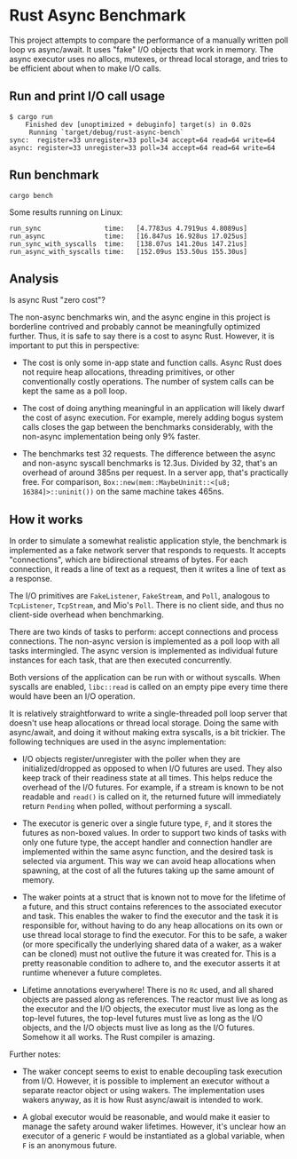 # Rust Async Benchmark

This project attempts to compare the performance of a manually written poll loop vs async/await. It uses "fake" I/O objects that work in memory. The async executor uses no allocs, mutexes, or thread local storage, and tries to be efficient about when to make I/O calls.

## Run and print I/O call usage

```
$ cargo run
    Finished dev [unoptimized + debuginfo] target(s) in 0.02s
     Running `target/debug/rust-async-bench`
sync:  register=33 unregister=33 poll=34 accept=64 read=64 write=64
async: register=33 unregister=33 poll=34 accept=64 read=64 write=64
```

## Run benchmark

```
cargo bench
```

Some results running on Linux:

```
run_sync                time:   [4.7783us 4.7919us 4.8089us]
run_async               time:   [16.847us 16.928us 17.025us]
run_sync_with_syscalls  time:   [138.07us 141.20us 147.21us]
run_async_with_syscalls time:   [152.09us 153.50us 155.30us]
```

## Analysis

Is async Rust "zero cost"?

The non-async benchmarks win, and the async engine in this project is borderline contrived and probably cannot be meaningfully optimized further. Thus, it is safe to say there is a cost to async Rust. However, it is important to put this in perspective:

* The cost is only some in-app state and function calls. Async Rust does not require heap allocations, threading primitives, or other conventionally costly operations. The number of system calls can be kept the same as a poll loop.

* The cost of doing anything meaningful in an application will likely dwarf the cost of async execution. For example, merely adding bogus system calls closes the gap between the benchmarks considerably, with the non-async implementation being only 9% faster.

* The benchmarks test 32 requests. The difference between the async and non-async syscall benchmarks is 12.3us. Divided by 32, that's an overhead of around 385ns per request. In a server app, that's practically free. For comparison, `Box::new(mem::MaybeUninit::<[u8; 16384]>::uninit())` on the same machine takes 465ns.

## How it works

In order to simulate a somewhat realistic application style, the benchmark is implemented as a fake network server that responds to requests. It accepts "connections", which are bidirectional streams of bytes. For each connection, it reads a line of text as a request, then it writes a line of text as a response.

The I/O primitives are `FakeListener`, `FakeStream`, and `Poll`, analogous to `TcpListener`, `TcpStream`, and Mio's `Poll`. There is no client side, and thus no client-side overhead when benchmarking.

There are two kinds of tasks to perform: accept connections and process connections. The non-async version is implemented as a poll loop with all tasks intermingled. The async version is implemented as individual future instances for each task, that are then executed concurrently.

Both versions of the application can be run with or without syscalls. When syscalls are enabled, `libc::read` is called on an empty pipe every time there would have been an I/O operation.

It is relatively straightforward to write a single-threaded poll loop server that doesn't use heap allocations or thread local storage. Doing the same with async/await, and doing it without making extra syscalls, is a bit trickier. The following techniques are used in the async implementation:

* I/O objects register/unregister with the poller when they are initialized/dropped as opposed to when I/O futures are used. They also keep track of their readiness state at all times. This helps reduce the overhead of the I/O futures. For example, if a stream is known to be not readable and `read()` is called on it, the returned future will immediately return `Pending` when polled, without performing a syscall.

* The executor is generic over a single future type, `F`, and it stores the futures as non-boxed values. In order to support two kinds of tasks with only one future type, the accept handler and connection handler are implemented within the same async function, and the desired task is selected via argument. This way we can avoid heap allocations when spawning, at the cost of all the futures taking up the same amount of memory.

* The waker points at a struct that is known not to move for the lifetime of a future, and this struct contains references to the associated executor and task. This enables the waker to find the executor and the task it is responsible for, without having to do any heap allocations on its own or use thread local storage to find the executor. For this to be safe, a waker (or more specifically the underlying shared data of a waker, as a waker can be cloned) must not outlive the future it was created for. This is a pretty reasonable condition to adhere to, and the executor asserts it at runtime whenever a future completes.

* Lifetime annotations everywhere! There is no `Rc` used, and all shared objects are passed along as references. The reactor must live as long as the executor and the I/O objects, the executor must live as long as the top-level futures, the top-level futures must live as long as the I/O objects, and the I/O objects must live as long as the I/O futures. Somehow it all works. The Rust compiler is amazing.

Further notes:

* The waker concept seems to exist to enable decoupling task execution from I/O. However, it is possible to implement an executor without a separate reactor object or using wakers. The implementation uses wakers anyway, as it is how Rust async/await is intended to work.

* A global executor would be reasonable, and would make it easier to manage the safety around waker lifetimes. However, it's unclear how an executor of a generic `F` would be instantiated as a global variable, when `F` is an anonymous future.
